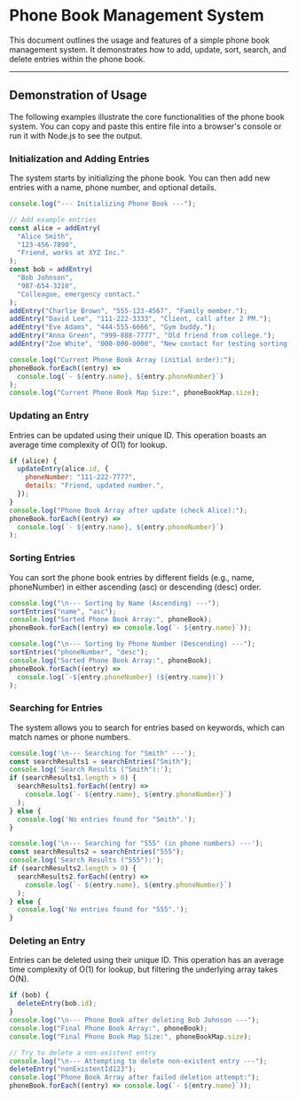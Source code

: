 # Phone Book Management System

This document outlines the usage and features of a simple phone book management system. It demonstrates how to add, update, sort, search, and delete entries within the phone book.

---

## Demonstration of Usage

The following examples illustrate the core functionalities of the phone book system. You can copy and paste this entire file into a browser's console or run it with Node.js to see the output.

### Initialization and Adding Entries

The system starts by initializing the phone book. You can then add new entries with a name, phone number, and optional details.

```javascript
console.log("--- Initializing Phone Book ---");

// Add example entries
const alice = addEntry(
  "Alice Smith",
  "123-456-7890",
  "Friend, works at XYZ Inc."
);
const bob = addEntry(
  "Bob Johnson",
  "987-654-3210",
  "Colleague, emergency contact."
);
addEntry("Charlie Brown", "555-123-4567", "Family member.");
addEntry("David Lee", "111-222-3333", "Client, call after 2 PM.");
addEntry("Eve Adams", "444-555-6666", "Gym buddy.");
addEntry("Anna Green", "999-888-7777", "Old friend from college.");
addEntry("Zoe White", "000-000-0000", "New contact for testing sorting.");

console.log("Current Phone Book Array (initial order):");
phoneBook.forEach((entry) =>
  console.log(`- ${entry.name}, ${entry.phoneNumber}`)
);
console.log("Current Phone Book Map Size:", phoneBookMap.size);
```

### Updating an Entry

Entries can be updated using their unique ID. This operation boasts an average time complexity of O(1) for lookup.

```javascript
if (alice) {
  updateEntry(alice.id, {
    phoneNumber: "111-222-7777",
    details: "Friend, updated number.",
  });
}
console.log("Phone Book Array after update (check Alice):");
phoneBook.forEach((entry) =>
  console.log(`- ${entry.name}, ${entry.phoneNumber}`)
);
```

### Sorting Entries

You can sort the phone book entries by different fields (e.g., name, phoneNumber) in either ascending (asc) or descending (desc) order.

```javascript
console.log("\n--- Sorting by Name (Ascending) ---");
sortEntries("name", "asc");
console.log("Sorted Phone Book Array:", phoneBook);
phoneBook.forEach((entry) => console.log(`- ${entry.name}`));

console.log("\n--- Sorting by Phone Number (Descending) ---");
sortEntries("phoneNumber", "desc");
console.log("Sorted Phone Book Array:", phoneBook);
phoneBook.forEach((entry) =>
  console.log(`-${entry.phoneNumber} (${entry.name})`)
);
```

### Searching for Entries

The system allows you to search for entries based on keywords, which can match names or phone numbers.

```javascript
console.log('\n--- Searching for "Smith" ---');
const searchResults1 = searchEntries("Smith");
console.log('Search Results ("Smith"):');
if (searchResults1.length > 0) {
  searchResults1.forEach((entry) =>
    console.log(`- ${entry.name}, ${entry.phoneNumber}`)
  );
} else {
  console.log('No entries found for "Smith".');
}

console.log('\n--- Searching for "555" (in phone numbers) ---');
const searchResults2 = searchEntries("555");
console.log('Search Results ("555"):');
if (searchResults2.length > 0) {
  searchResults2.forEach((entry) =>
    console.log(`- ${entry.name}, ${entry.phoneNumber}`)
  );
} else {
  console.log('No entries found for "555".');
}
```

### Deleting an Entry

Entries can be deleted using their unique ID. This operation has an average time complexity of O(1) for lookup, but filtering the underlying array takes O(N).

```javascript
if (bob) {
  deleteEntry(bob.id);
}
console.log("\n--- Phone Book after deleting Bob Johnson ---");
console.log("Final Phone Book Array:", phoneBook);
console.log("Final Phone Book Map Size:", phoneBookMap.size);

// Try to delete a non-existent entry
console.log("\n--- Attempting to delete non-existent entry ---");
deleteEntry("nonExistentId123");
console.log("Phone Book Array after failed deletion attempt:");
phoneBook.forEach((entry) => console.log(`- ${entry.name}`));
```
